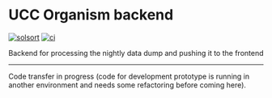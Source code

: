 # UCC Organism backend

[![solsort](https://ssl.solsort.com/_logo.png)](http://travis-ci.org/ucc-organism/uccorg-backend)
[![ci](https://secure.travis-ci.org/ucc-organism/uccorg-backend.png)](http://travis-ci.org/ucc-organism/uccorg-backend)

Backend for processing the nightly data dump and pushing it to the frontend

----

Code transfer in progress (code for development prototype is running in another environment and needs some refactoring before coming here).
